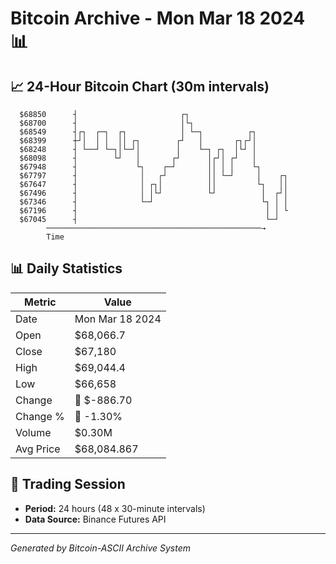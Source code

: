 # Bitcoin Archive - Mon Mar 18 2024 📊

## 📈 24-Hour Bitcoin Chart (30m intervals)

```
  $68850      ┤                       ┌┐                       
  $68700      ┤                       │└┐                      
  $68549      ┤┌┐  ┌─┐  ┌┐            │ └─┐          ┌┐        
  $68399      ┼┘│  │ │  ││ ┌┐        ┌┘   │       ┌┐┌┘│        
  $68248      ┤ └──┘ └─┐│└─┘│        │    └─┐ ┌┐  │└┘ │        
  $68098      ┤        └┘   │       ┌┘      │┌┘│ ┌┘   │        
  $67948      ┤             └┐    ┌─┘       ││ │ │    └┐       
  $67797      ┤              │   ┌┘         ││ └─┘     │    ┌┐ 
  $67647      ┤              │ ┌┐│          ││         └┐   ││ 
  $67496      ┤              │ │└┘          └┘          │  ┌┘│ 
  $67346      ┤              └─┘                        └┐ │ │ 
  $67196      ┤                                          │ │ └ 
  $67045      ┤                                          └─┘   
        ────────────────────────────────────────────────→
        Time
```

## 📊 Daily Statistics

| Metric | Value |
|--------|-------|
| Date | Mon Mar 18 2024 |
| Open | $68,066.7 |
| Close | $67,180 |
| High | $69,044.4 |
| Low | $66,658 |
| Change | 🔴 $-886.70 |
| Change % | 🔴 -1.30% |
| Volume | $0.30M |
| Avg Price | $68,084.867 |

## 📅 Trading Session

- **Period:** 24 hours (48 x 30-minute intervals)
- **Data Source:** Binance Futures API

---
*Generated by Bitcoin-ASCII Archive System*

